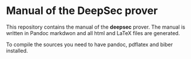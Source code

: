 # Manual of the DeepSec prover

This repository contains the manual of the **deepsec** prover. The
manual is written in Pandoc markdwon and all html and LaTeX files are
generated.

To compile the sources you need to have pandoc, pdflatex and biber installed.


